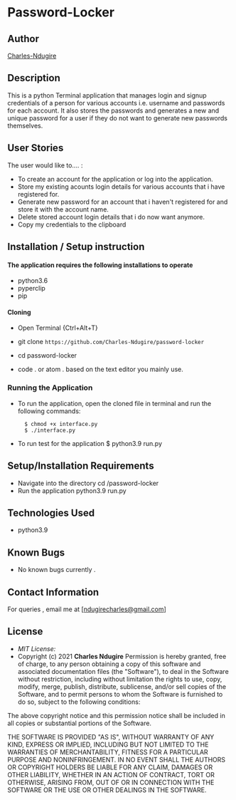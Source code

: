 # Password-Locker
## Author

[Charles-Ndugire](https://github.com/Charles-Ndugire)

## Description

This is a python Terminal application that manages login and signup credentials of a person for various accounts i.e. username and passwords for each account. It also stores the passwords and generates a new and unique password for a user if they do not want to generate new passwords  themselves.


## User Stories
The user would like to.... :
* To create an account for the application or log into the application.
* Store my existing acounts login details for various accounts that i have registered for.
* Generate new password for an account that i haven't registered for and store it with the account name.   
* Delete stored account login details that i do now want anymore.
* Copy my credentials to the clipboard


## Installation / Setup instruction

#### The application requires the following installations to operate 
* python3.6
* pyperclip
* pip

#### Cloning

* Open Terminal {Ctrl+Alt+T}

* git clone ```https://github.com/Charles-Ndugire/password-locker```

* cd password-locker

* code . or atom . based on the text editor you mainly use.

### Running the Application
* To run the application, open the cloned file in terminal and run the following commands:

        $ chmod +x interface.py
        $ ./interface.py
* To run test for the application
        $ python3.9 run.py

## Setup/Installation Requirements


* Navigate into the directory cd /password-locker
* Run the application python3.9 run.py


## Technologies Used

* python3.9

## Known Bugs
* No known bugs currently .
## Contact Information 

For queries ,  email me at [ndugirecharles@gmail.com]

## License
* *MIT License:*
* Copyright (c) 2021 **Charles Ndugire**
Permission is hereby granted, free of charge, to any person obtaining a copy
of this software and associated documentation files (the "Software"), to deal
in the Software without restriction, including without limitation the rights
to use, copy, modify, merge, publish, distribute, sublicense, and/or sell
copies of the Software, and to permit persons to whom the Software is
furnished to do so, subject to the following conditions:

The above copyright notice and this permission notice shall be included in all
copies or substantial portions of the Software.

THE SOFTWARE IS PROVIDED "AS IS", WITHOUT WARRANTY OF ANY KIND, EXPRESS OR
IMPLIED, INCLUDING BUT NOT LIMITED TO THE WARRANTIES OF MERCHANTABILITY,
FITNESS FOR A PARTICULAR PURPOSE AND NONINFRINGEMENT. IN NO EVENT SHALL THE
AUTHORS OR COPYRIGHT HOLDERS BE LIABLE FOR ANY CLAIM, DAMAGES OR OTHER
LIABILITY, WHETHER IN AN ACTION OF CONTRACT, TORT OR OTHERWISE, ARISING FROM,
OUT OF OR IN CONNECTION WITH THE SOFTWARE OR THE USE OR OTHER DEALINGS IN THE
SOFTWARE.

